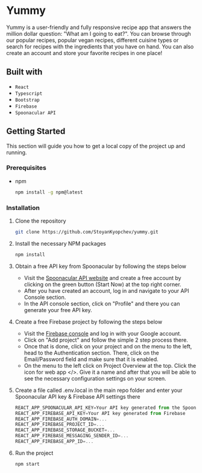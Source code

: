# Yummy

Yummy is a user-friendly and fully responsive recipe app that answers the million dollar question: "What am I going to eat?". You can browse through our popular recipes, popular vegan recipes, different cuisine types or search for recipes with the ingredients that you have on hand. You can also create an account and store your favorite recipes in one place!

## Built with

- `React`
- `Typescript`
- `Bootstrap`
- `Firebase`
- `Spoonacular API`

## Getting Started

This section will guide you how to get a local copy of the project up and running.

### Prerequisites

- npm
  ```sh
  npm install -g npm@latest
  ```

### Installation

1. Clone the repository
   ```sh
   git clone https://github.com/StoyanKyopchev/yummy.git
   ```
2. Install the necessary NPM packages
   ```sh
   npm install
   ```
3. Obtain a free API key from Spoonacular by following the steps below

   - Visit the [Spoonacular API website](https://spoonacular.com/food-api) and create a free account by clicking on the green button (Start Now) at the top right corner.
   - After you have created an account, log in and navigate to your API Console section.
   - In the API console section, click on "Profile" and there you can generate your free API key.

4. Create a free Firebase project by following the steps below

   - Visit the [Firebase console](https://console.firebase.google.com) and log in with your Google account.
   - Click on "Add project" and follow the simple 2 step process there.
   - Once that is done, click on your project and on the menu to the left, head to the Authentication section. There, click on the Email/Password field and make sure that it is enabled.
   - On the menu to the left click on Project Overview at the top. Click the icon for web app </>. Give it a name and after that you will be able to see the necessary configuration settings on your screen.

5. Create a file called .env.local in the main repo folder and enter your Spoonacular API key & Firebase API settings there
   ```js
   REACT_APP_SPOONACULAR_API_KEY=Your API key generated from the Spoonacular console
   REACT_APP_FIREBASE_API_KEY=Your API key generated from Firebase
   REACT_APP_FIREBASE_AUTH_DOMAIN=...
   REACT_APP_FIREBASE_PROJECT_ID=...
   REACT_APP_FIREBASE_STORAGE_BUCKET=...
   REACT_APP_FIREBASE_MESSAGING_SENDER_ID=...
   REACT_APP_FIREBASE_APP_ID=...
   ```
6. Run the project
   ```sh
   npm start
   ```
